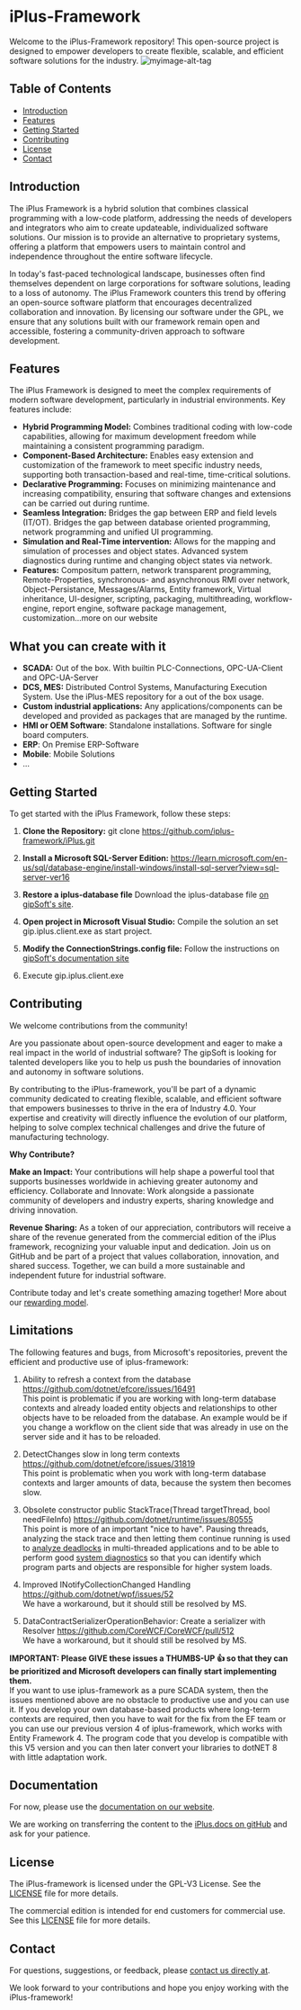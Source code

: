 # iPlus-Framework

Welcome to the iPlus-Framework repository! This open-source project is designed to empower developers to create flexible, scalable, and efficient software solutions for the industry.
![myimage-alt-tag](https://github.com/iplus-framework/iPlus-Docs/blob/main/Images/EngineeringEnv.jpg)

## Table of Contents

- [Introduction](#introduction)
- [Features](#features)
- [Getting Started](#getting-started)
- [Contributing](#contributing)
- [License](#license)
- [Contact](#contact)

## Introduction

The iPlus Framework is a hybrid solution that combines classical programming with a low-code platform, addressing the needs of developers and integrators who aim to create updateable, individualized software solutions. Our mission is to provide an alternative to proprietary systems, offering a platform that empowers users to maintain control and independence throughout the entire software lifecycle.

In today's fast-paced technological landscape, businesses often find themselves dependent on large corporations for software solutions, leading to a loss of autonomy. The iPlus Framework counters this trend by offering an open-source software platform that encourages decentralized collaboration and innovation. By licensing our software under the GPL, we ensure that any solutions built with our framework remain open and accessible, fostering a community-driven approach to software development.

## Features

The iPlus Framework is designed to meet the complex requirements of modern software development, particularly in industrial environments. Key features include:

- **Hybrid Programming Model:** Combines traditional coding with low-code capabilities, allowing for maximum development freedom while maintaining a consistent programming paradigm.
- **Component-Based Architecture:** Enables easy extension and customization of the framework to meet specific industry needs, supporting both transaction-based and real-time, time-critical solutions.
- **Declarative Programming:** Focuses on minimizing maintenance and increasing compatibility, ensuring that software changes and extensions can be carried out during runtime.
- **Seamless Integration:** Bridges the gap between ERP and field levels (IT/OT). Bridges the gap between database oriented programming, network programming and unified UI programming.
- **Simulation and Real-Time intervention:** Allows for the mapping and simulation of processes and object states. Advanced system diagnostics during runtime and changing object states via network.
- **Features:** Compositum pattern, network transparent programming, Remote-Properties, synchronous- and asynchronous RMI over network, Object-Persistance, Messages/Alarms, Entity framework, Virtual inheritance, UI-designer, scripting, packaging, multithreading, workflow-engine, report engine, software package management, customization...more on our website

## What you can create with it
- **SCADA:** Out of the box. With builtin PLC-Connections, OPC-UA-Client and OPC-UA-Server
- **DCS, MES:** Distributed Control Systems, Manufacturing Execution System. Use the iPlus-MES repository for a out of the box usage.
- **Custom industrial applications:** Any applications/components can be developed and provided as packages that are managed by the runtime.
- **HMI or OEM Software**: Standalone installations. Software for single board computers.
- **ERP**: On Premise ERP-Software
- **Mobile**: Mobile Solutions
- ...

## Getting Started

To get started with the iPlus Framework, follow these steps:

1. **Clone the Repository:**
git clone https://github.com/iplus-framework/iPlus.git

2. **Install a Microsoft SQL-Server Edition:**
https://learn.microsoft.com/en-us/sql/database-engine/install-windows/install-sql-server?view=sql-server-ver16

3. **Restore a iplus-database file**
Download the iplus-database file [on gipSoft's site](https://iplus-framework.com/en/Deploy/Serve?name=iPlusV4Database.zip).

4. **Open project in Microsoft Visual Studio:**
Compile the solution an set gip.iplus.client.exe as start project.

5. **Modify the ConnectionStrings.config file:**
Follow the instructions on [gipSoft's documentation site](https://iplus-framework.com/en/documentation/Read/Index/View/b00675a8-718c-4c13-9d6d-5e751397ac5f?chapterID=193d292e-df31-405e-a3e9-f1116846bf86#ItemTextTranslationID_d0551cc7-f767-4790-8ecb-8771836ebac7)

6. Execute gip.iplus.client.exe


## Contributing

We welcome contributions from the community! 

Are you passionate about open-source development and eager to make a real impact in the world of industrial software? The gipSoft is looking for talented developers like you to help us push the boundaries of innovation and autonomy in software solutions.

By contributing to the iPlus-framework, you'll be part of a dynamic community dedicated to creating flexible, scalable, and efficient software that empowers businesses to thrive in the era of Industry 4.0. Your expertise and creativity will directly influence the evolution of our platform, helping to solve complex technical challenges and drive the future of manufacturing technology.

**Why Contribute?**

**Make an Impact:** Your contributions will help shape a powerful tool that supports businesses worldwide in achieving greater autonomy and efficiency.
Collaborate and Innovate: Work alongside a passionate community of developers and industry experts, sharing knowledge and driving innovation.

**Revenue Sharing:** As a token of our appreciation, contributors will receive a share of the revenue generated from the commercial edition of the iPlus framework, recognizing your valuable input and dedication.
Join us on GitHub and be part of a project that values collaboration, innovation, and shared success. Together, we can build a more sustainable and independent future for industrial software.

Contribute today and let's create something amazing together!
More about our [rewarding model](https://iplus-framework.com/en/documentation/Read/Index/View/a4100937-4d88-487d-ab3b-e599412e2a2f?workspaceSchemaID=ab0bc53f-decf-4101-9cee-111b6cbc5b24).

## Limitations
The following features and bugs, from Microsoft's repositories, prevent the efficient and productive use of iplus-framework:

1. Ability to refresh a context from the database
https://github.com/dotnet/efcore/issues/16491  
This point is problematic if you are working with long-term database contexts and already loaded entity objects and relationships to other objects have to be reloaded from the database. An example would be if you change a workflow on the client side that was already in use on the server side and it has to be reloaded.

2. DetectChanges slow in long term contexts
https://github.com/dotnet/efcore/issues/31819  
This point is problematic when you work with long-term database contexts and larger amounts of data, because the system then becomes slow.

3. Obsolete constructor public StackTrace(Thread targetThread, bool needFileInfo)
https://github.com/dotnet/runtime/issues/80555  
This point is more of an important "nice to have". Pausing threads, analyzing the stack trace and then letting them continue running is used to [analyze deadlocks](https://iplus-framework.com/en/documentation/Read/Index/View/6a220db6-a767-40bb-bf95-395e4a289881?chapterID=a09687ec-ede3-4cba-827c-478c74b16b1a#ItemTextTranslationID_0b319477-1658-403a-bbac-bb6da719415b) in multi-threaded applications and to be able to perform good [system diagnostics](https://iplus-framework.com/en/documentation/Read/Index/View/6a220db6-a767-40bb-bf95-395e4a289881?chapterID=d45d9a09-c4d9-4cdf-8a83-910c5fdb99ba#ItemTextTranslationID_08c43200-1b1d-437b-9a1b-846d14e820d7) so that you can identify which program parts and objects are responsible for higher system loads.

4. Improved INotifyCollectionChanged Handling
https://github.com/dotnet/wpf/issues/52  
We have a workaround, but it should still be resolved by MS.

5. DataContractSerializerOperationBehavior: Create a serializer with Resolver
https://github.com/CoreWCF/CoreWCF/pull/512  
We have a workaround, but it should still be resolved by MS.

**IMPORTANT: Please GIVE these issues a THUMBS-UP 👍 so that they can be prioritized and Microsoft developers can finally start implementing them.**  
If you want to use iplus-framework as a pure SCADA system, then the issues mentioned above are no obstacle to productive use and you can use it. If you develop your own database-based products where long-term contexts are required, then you have to wait for the fix from the EF team or you can use our previous version 4 of iplus-framework, which works with Entity Framework 4. The program code that you develop is compatible with this V5 version and you can then later convert your libraries to dotNET 8 with little adaptation work.

## Documentation

For now, please use the [documentation on our website](https://iplus-framework.com/en/documentation/Home/Schema/View/bce1702a-7637-4b98-83db-01a9d7a3a156).

We are working on transferring the content to the [iPlus.docs on gitHub](https://github.com/iplus-framework/iPlus.docs) and ask for your patience.

## License

The iPlus-framework is licensed under the GPL-V3 License. See the [LICENSE](LICENSE) file for more details.

The commercial edition is intended for end customers for commercial use. See this [LICENSE](https://iplus-framework.com/en/documentation/Read/Index/View/8dec2941-f7ed-4bed-92a5-0e07404e359a?workspaceSchemaID=ab0bc53f-decf-4101-9cee-111b6cbc5b24) file for more details.

## Contact

For questions, suggestions, or feedback, please [contact us directly at](https://iplus-framework.com/en?section=Contact#aedf447c-2a3a-4bfe-9e0a-a9c5740e4f8e).

We look forward to your contributions and hope you enjoy working with the iPlus-framework!
